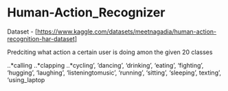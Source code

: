 # Human-Action_Recognizer

Dataset - [https://www.kaggle.com/datasets/meetnagadia/human-action-recognition-har-dataset]

Predciting what action a certain user is doing amon the given 20 classes 

  ..*calling 
  ..*clapping 
  ..*cycling’, ’dancing’, ‘drinking’, ‘eating’, ‘fighting’, ‘hugging’, ‘laughing’, ‘listeningtomusic’, ‘running’, ‘sitting’, ‘sleeping’, texting’, ‘using_laptop
